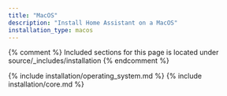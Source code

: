 ```yaml
---
title: "MacOS"
description: "Install Home Assistant on a MacOS"
installation_type: macos
---
```

{% comment %}
Included sections for this page is located under source/_includes/installation
{% endcomment %}

{% include installation/operating_system.md %}
{% include installation/core.md %}
